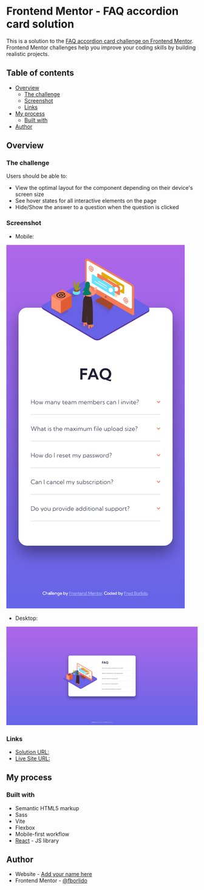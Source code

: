 # Frontend Mentor - FAQ accordion card solution

This is a solution to the [FAQ accordion card challenge on Frontend Mentor](https://www.frontendmentor.io/challenges/faq-accordion-card-XlyjD0Oam). Frontend Mentor challenges help you improve your coding skills by building realistic projects. 

## Table of contents

- [Overview](#overview)
  - [The challenge](#the-challenge)
  - [Screenshot](#screenshot)
  - [Links](#links)
- [My process](#my-process)
  - [Built with](#built-with)
- [Author](#author)


## Overview

### The challenge

Users should be able to:

- View the optimal layout for the component depending on their device's screen size
- See hover states for all interactive elements on the page
- Hide/Show the answer to a question when the question is clicked

### Screenshot

- Mobile:

![](./screenshots/mobile.png)

- Desktop:

![](./screenshots/desktop.png)

### Links

- [Solution URL:](https://github.com/fborlido/fm-faq-accordion)
- [Live Site URL:](https://fm-faq-fred.netlify.app/)

## My process

### Built with

- Semantic HTML5 markup
- Sass
- Vite
- Flexbox
- Mobile-first workflow
- [React](https://reactjs.org/) - JS library

## Author

- Website - [Add your name here](https://www.your-site.com)
- Frontend Mentor - [@fborlido](https://www.frontendmentor.io/profile/fborlido)
